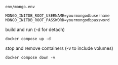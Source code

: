 `env/mongo.env`
```
MONGO_INITDB_ROOT_USERNAME=yourmongodbusername
MONGO_INITDB_ROOT_PASSWORD=yourmongodbpassword
```

build and run (-d for detach)
```
docker compose up -d
```

stop and remove containers (-v to include volumes)
```
docker compose down -v
```
